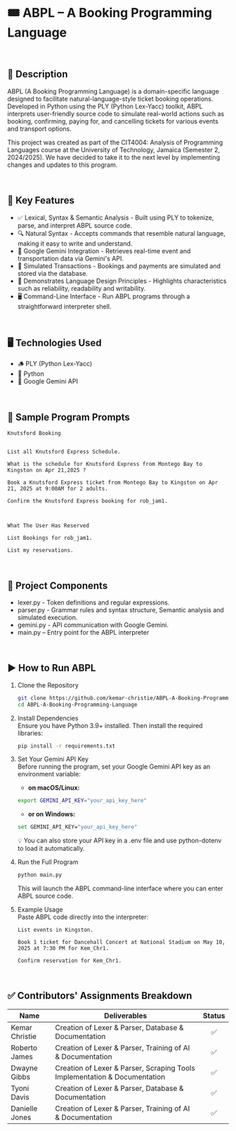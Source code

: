 # 🎟️ ABPL – A Booking Programming Language

<br>

## 📝 Description
ABPL (A Booking Programming Language) is a domain-specific language designed to facilitate natural-language-style ticket booking operations. Developed in Python using the PLY (Python Lex-Yacc) toolkit, ABPL interprets user-friendly source code to simulate real-world actions such as booking, confirming, paying for, and cancelling tickets for various events and transport options.

This project was created as part of the CIT4004: Analysis of Programming Languages course at the University of Technology, Jamaica (Semester 2, 2024/2025). We have decided to take it to the next level by implementing changes and updates to this program.

<br>

## 🔧 Key Features
* ✅ Lexical, Syntax & Semantic Analysis - Built using PLY to tokenize, parse, and interpret ABPL source code.
* 🔍 Natural Syntax - Accepts commands that resemble natural language, making it easy to write and understand.
* 🤖 Google Gemini Integration - Retrieves real-time event and transportation data via Gemini's API.
* 🧾 Simulated Transactions - Bookings and payments are simulated and stored via the database.
* 🧠 Demonstrates Language Design Principles - Highlights characteristics such as reliability, readability and writability.
* 🖥️ Command-Line Interface - Run ABPL programs through a straightforward interpreter shell.

<br>

## 🖥️ Technologies Used
* 🪵 PLY (Python Lex-Yacc)
* 🐍 Python
* 🤖 Google Gemini API

<br>

## 🧾 Sample Program Prompts
```Natural Language (English)
Knutsford Booking


List all Knutsford Express Schedule.

What is the schedule for Knutsford Express from Montego Bay to Kingston on Apr 21,2025 ?

Book a Knutsford Express ticket from Montego Bay to Kingston on Apr 21, 2025 at 9:00AM for 2 adults.

Confirm the Knutsford Express booking for rob_jam1.



What The User Has Reserved

List Bookings for rob_jam1.

List my reservations.
```

<br>

## 📁 Project Components
* lexer.py - Token definitions and regular expressions.
* parser.py - Grammar rules and syntax structure, Semantic analysis and simulated execution.
* gemini.py - API communication with Google Gemini.
* main.py – Entry point for the ABPL interpreter

<br>

## ▶️ How to Run ABPL
1. Clone the Repository
   ```bash
   git clone https://github.com/kemar-christie/ABPL-A-Booking-Programming-Language
   cd ABPL-A-Booking-Programming-Language
   ```

2. Install Dependencies
   <br> Ensure you have Python 3.9+ installed. Then install the required libraries:
   ```bash
   pip install -r requirements.txt
   ```

3. Set Your Gemini API Key
   <br> Before running the program, set your Google Gemini API key as an environment variable:
   
   - **on macOS/Linux:**
   ```bash
   export GEMINI_API_KEY="your_api_key_here"
   ```
  
   - **or on Windows:**
   ```bash
   set GEMINI_API_KEY="your_api_key_here"
   ```
   💡 You can also store your API key in a .env file and use python-dotenv to load it automatically.

4. Run the Full Program
   ```bash
   python main.py
   ```
   This will launch the ABPL command-line interface where you can enter ABPL source code.

5. Example Usage
   <br> Paste ABPL code directly into the interpreter:
   ```Natural Language (English)
   List events in Kingston.

   Book 1 ticket for Dancehall Concert at National Stadium on May 10, 2025 at 7:30 PM for Kem_Chr1.

   Confirm reservation for Kem_Chr1.
   ```

<br>

## ✅ Contributors' Assignments Breakdown

| Name           | Deliverables                                                                 | Status |
|----------------|------------------------------------------------------------------------------|:------:|
| Kemar Christie | Creation of Lexer & Parser, Database & Documentation                         |   ✅   |
| Roberto James  | Creation of Lexer & Parser, Training of AI & Documentation                   |   ✅   |
| Dwayne Gibbs   | Creation of Lexer & Parser, Scraping Tools Implementation & Documentation    |   ✅   |
| Tyoni Davis    | Creation of Lexer & Parser, Database & Documentation                         |   ✅   |
| Danielle Jones | Creation of Lexer & Parser, Training of AI & Documentation                   |   ✅   |
